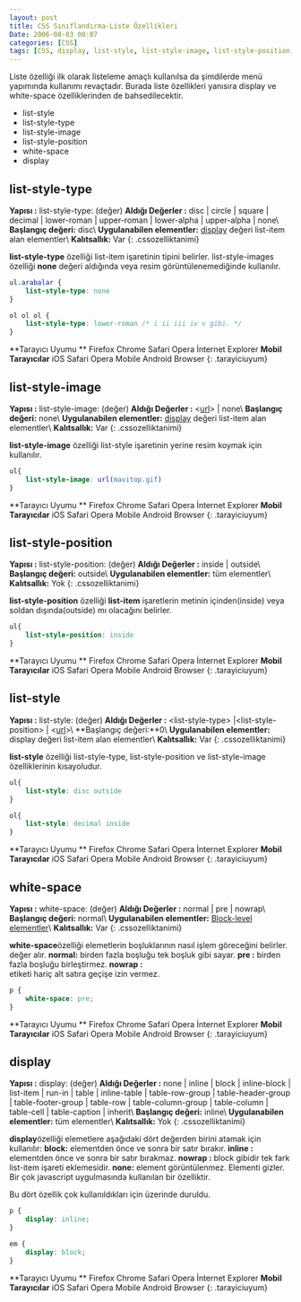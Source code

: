 ```yaml
---
layout: post
title: CSS Sınıflandırma-Liste Özellikleri
Date: 2006-08-03 00:07
categories: [CSS]
tags: [CSS, display, list-style, list-style-image, list-style-position, list-style-type, white-space]
---
```


Liste özelliği ilk olarak listeleme amaçlı kullanılsa da şimdilerde menü
yapımında kullanımı revaçtadır. Burada liste özellikleri yanısıra
display ve white-space özelliklerinden de bahsedilecektir.

-   list-style
-   list-style-type
-   list-style-image
-   list-style-position
-   white-space
-   display

## list-style-type

**Yapısı :** list-style-type: (değer)
**Aldığı Değerler :** disc | circle | square | decimal | lower-roman | upper-roman | lower-alpha | upper-alpha | none\\
**Başlangıç değeri:** disc\\
**Uygulanabilen elementler:** [display][] değeri list-item alan elementler\\
**Kalıtsallık:** Var
{: .cssozelliktanimi}

**list-style-type** özelliği list-item işaretinin tipini belirler.
list-style-images özelliği **none** değeri aldığında veya resim
görüntülenemediğinde kullanılır.

```css
ul.arabalar {
	list-style-type: none
}

ol ol ol {
	list-style-type: lower-roman /* i ii iii iv v gibi. */
}
```


**Tarayıcı Uyumu **
Firefox
Chrome
Safari
Opera
İnternet Explorer
**Mobil Tarayıcılar**
iOS Safari
Opera Mobile
Android Browser
{: .tarayiciuyum}

## list-style-image

**Yapısı :** list-style-image: (değer)
**Aldığı Değerler :** <[url][]> | none\\
**Başlangıç değeri:** none\\
**Uygulanabilen elementler:** [display][] değeri list-item alan elementler\\
**Kalıtsallık:** Var
{: .cssozelliktanimi}

**list-style-image** özelliği list-style işaretinin yerine resim koymak
için kullanılır.

```css
ul{
	list-style-image: url(mavitop.gif)
}
```

**Tarayıcı Uyumu **
Firefox
Chrome
Safari
Opera
İnternet Explorer
**Mobil Tarayıcılar**
iOS Safari
Opera Mobile
Android Browser
{: .tarayiciuyum}

## list-style-position

**Yapısı :** list-style-position: (değer)
**Aldığı Değerler :** inside | outside\\
**Başlangıç değeri:** outside\\
**Uygulanabilen elementler:** tüm elementler\\
**Kalıtsallık:** Yok
{: .cssozelliktanimi}

**list-style-position** özelliği **list-item** işaretlerin metinin
içinden(inside) veya soldan dışında(outside) mı olacağını belirler.

```css
ul{
	list-style-position: inside
}
```


**Tarayıcı Uyumu **
Firefox
Chrome
Safari
Opera
İnternet Explorer
**Mobil Tarayıcılar**
iOS Safari
Opera Mobile
Android Browser
{: .tarayiciuyum}


## list-style

**Yapısı :** list-style: (değer)
**Aldığı Değerler :** <list-style-type\> |<list-style-position\> | <[url][]>\\
**Başlangıç değeri:**0\\
**Uygulanabilen elementler:** display değeri list-item alan elementler\\
**Kalıtsallık:** Var
{: .cssozelliktanimi}

**list-style** özelliği list-style-type, list-style-position ve
list-style-image özelliklerinin kısayoludur.

```css
ul{
	list-style: disc outside
}

ol{
	list-style: decimal inside
}
```

**Tarayıcı Uyumu **
Firefox
Chrome
Safari
Opera
İnternet Explorer
**Mobil Tarayıcılar**
iOS Safari
Opera Mobile
Android Browser
{: .tarayiciuyum}

## white-space

**Yapısı :** white-space: (değer)
**Aldığı Değerler :** normal | pre | nowrap\\
**Başlangıç değeri:** normal\\
**Uygulanabilen elementler:** [Block-level elementler][]\\
**Kalıtsallık:** Var
{: .cssozelliktanimi}

**white-space**özelliği elemetlerin boşluklarının nasıl işlem göreceğini
belirler. değer alır. **normal:** birden fazla boşluğu tek boşluk gibi
sayar. **pre :** birden fazla boşluğu birleştirmez. **nowrap :** <br>
etiketi hariç alt satıra geçişe izin vermez.

```css
p {
	white-space: pre;
}
```

**Tarayıcı Uyumu **
Firefox
Chrome
Safari
Opera
İnternet Explorer
**Mobil Tarayıcılar**
iOS Safari
Opera Mobile
Android Browser
{: .tarayiciuyum}

## display

**Yapısı :** display: (değer)
**Aldığı Değerler :** none | inline | block | inline-block | list-item | run-in | table | inline-table | table-row-group | table-header-group | table-footer-group | table-row |
table-column-group | table-column | table-cell | table-caption | inherit\\
**Başlangıç değeri:** inline\\
**Uygulanabilen elementler:** tüm elementler\\
**Kalıtsallık:** Yok
{: .cssozelliktanimi}

**display**özelliği elemetlere aşağıdaki dört değerden birini atamak
için kullanılır: **block:** elementden önce ve sonra bir satır bırakır.
**inline :** elementden önce ve sonra bir satır bırakmaz. **nowrap :**
block gibidir tek fark list-item işareti eklemesidir.
**none:** element görüntülenmez. Elementi gizler. Bir çok javascript
uygulmasında kullanılan bir özelliktir.

Bu dört özellik çok kullanıldıkları için üzerinde duruldu.

```css
p {
	display: inline;
}

em {
	display: block;
}
```

**Tarayıcı Uyumu **
Firefox
Chrome
Safari
Opera
İnternet Explorer
**Mobil Tarayıcılar**
iOS Safari
Opera Mobile
Android Browser
{: .tarayiciuyum}

  [display]: #
  [url]: http://fatihhayrioglu.com/?p=95
  [Block-level elementler]: http://fatihhayrioglu.com/?p=13
